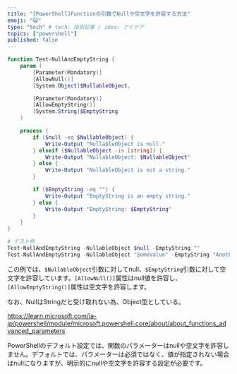 ```yaml
---
title: "[PowerShell]Functionの引数でNullや空文字を許容する方法"
emoji: "😺"
type: "tech" # tech: 技術記事 / idea: アイデア
topics: ["powershell"]
published: false
---
```


```powershell
function Test-NullAndEmptyString {
    param (
        [Parameter(Mandatory)]
        [AllowNull()]
        [System.Object]$NullableObject,

        [Parameter(Mandatory)]
        [AllowEmptyString()]
        [System.String]$EmptyString
    )

    process {
        if ($null -eq $NullableObject) {
            Write-Output "NullableObject is null."
        } elseif ($NullableObject -is [string]) {
            Write-Output "NullableObject: $NullableObject"
        } else {
            Write-Output "NullableObject is not a string."
        }

        if ($EmptyString -eq "") {
            Write-Output "EmptyString is an empty string."
        } else {
            Write-Output "EmptyString: $EmptyString"
        }
    }
}

# テスト例
Test-NullAndEmptyString -NullableObject $null -EmptyString ""
Test-NullAndEmptyString -NullableObject "SomeValue" -EmptyString "AnotherValue"
```

この例では、`$NullableObject`引数に対してnull、`$EmptyString`引数に対して空文字を許容しています。`[AllowNull()]`属性はnull値を許容し、`[AllowEmptyString()]`属性は空文字を許容します。

なお、NullはStringだと受け取れない為、Object型としている。

https://learn.microsoft.com/ja-jp/powershell/module/microsoft.powershell.core/about/about_functions_advanced_parameters

PowerShellのデフォルト設定では、関数のパラメーターはnullや空文字を許容しません。デフォルトでは、パラメーターは必須ではなく、値が指定されない場合はnullになりますが、明示的にnullや空文字を許容する設定が必要です。
